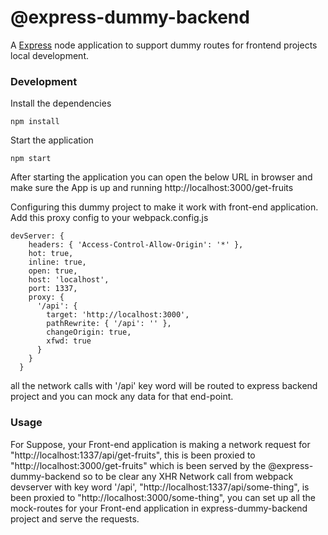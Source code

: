 # @express-dummy-backend

A [Express](https://expressjs.com/) node application to support dummy routes for frontend projects local development.


### Development
Install the dependencies

`npm install`

Start the application

`npm start`

After starting the application you can open the below URL in browser and make sure the App is up and running
http://localhost:3000/get-fruits

Configuring this dummy project to make it work with front-end application.
Add this proxy config to your webpack.config.js

```
devServer: {
    headers: { 'Access-Control-Allow-Origin': '*' },
    hot: true,
    inline: true,
    open: true,
    host: 'localhost',
    port: 1337,
    proxy: {
      '/api': {
        target: 'http://localhost:3000',
        pathRewrite: { '/api': '' },
        changeOrigin: true,
        xfwd: true
      }
    }
  }
 ```
all the network calls with '/api' key word will be routed to express backend project and you can mock any data for that end-point.

### Usage
For Suppose, your Front-end application is making a network request  for "http://localhost:1337/api/get-fruits", this is been proxied to "http://localhost:3000/get-fruits" which is been served by the @express-dummy-backend
so to be clear any XHR Network call from webpack devserver with key word '/api', "http://localhost:1337/api/some-thing", is been proxied to  "http://localhost:3000/some-thing",
you can set up all the mock-routes for your Front-end application in express-dummy-backend project and serve the requests.
